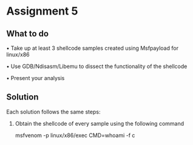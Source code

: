 # Assignment 5

## What to do

• Take up at least 3 shellcode samples created using Msfpayload for linux/x86 

• Use GDB/Ndisasm/Libemu to dissect the functionality of the shellcode

• Present your analysis

## Solution

Each solution follows the same steps:

1) Obtain the shellcode of every sample using the following command
  
    msfvenom -p linux/x86/exec CMD=whoami -f c
